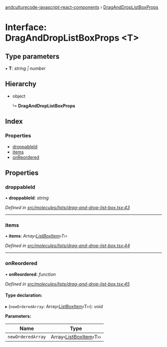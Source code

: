 [andculturecode-javascript-react-components](../README.md) › [DragAndDropListBoxProps](draganddroplistboxprops.md)

# Interface: DragAndDropListBoxProps <**T**>

## Type parameters

▪ **T**: *string | number*

## Hierarchy

* object

  ↳ **DragAndDropListBoxProps**

## Index

### Properties

* [droppableId](draganddroplistboxprops.md#droppableid)
* [items](draganddroplistboxprops.md#items)
* [onReordered](draganddroplistboxprops.md#onreordered)

## Properties

###  droppableId

• **droppableId**: *string*

*Defined in [src/molecules/lists/drag-and-drop-list-box.tsx:43](https://github.com/AndcultureCode/AndcultureCode.JavaScript.React.Components/blob/29c8649/src/molecules/lists/drag-and-drop-list-box.tsx#L43)*

___

###  items

• **items**: *Array‹[ListBoxItem](listboxitem.md)‹T››*

*Defined in [src/molecules/lists/drag-and-drop-list-box.tsx:44](https://github.com/AndcultureCode/AndcultureCode.JavaScript.React.Components/blob/29c8649/src/molecules/lists/drag-and-drop-list-box.tsx#L44)*

___

###  onReordered

• **onReordered**: *function*

*Defined in [src/molecules/lists/drag-and-drop-list-box.tsx:45](https://github.com/AndcultureCode/AndcultureCode.JavaScript.React.Components/blob/29c8649/src/molecules/lists/drag-and-drop-list-box.tsx#L45)*

#### Type declaration:

▸ (`newOrderedArray`: Array‹[ListBoxItem](listboxitem.md)‹T››): *void*

**Parameters:**

Name | Type |
------ | ------ |
`newOrderedArray` | Array‹[ListBoxItem](listboxitem.md)‹T›› |
